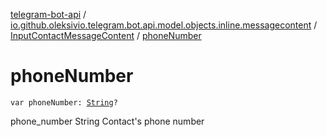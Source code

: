 [telegram-bot-api](../../index.md) / [io.github.oleksivio.telegram.bot.api.model.objects.inline.messagecontent](../index.md) / [InputContactMessageContent](index.md) / [phoneNumber](./phone-number.md)

# phoneNumber

`var phoneNumber: `[`String`](https://kotlinlang.org/api/latest/jvm/stdlib/kotlin/-string/index.html)`?`

phone_number String Contact's phone number

